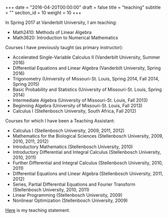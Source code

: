 +++
date = "2016-04-20T00:00:00"
draft = false
title = "teaching"
subtitle = ""
section_id = 10
weight = 10
+++

In Spring 2017 at Vanderbilt University, I am teaching:

- Math2410: Methods of Linear Algebra
- Math3620: Introduction to Numerical Mathematics

Courses I have previously taught (as primary instructor):

- Accelerated Single-Variable Calculus II (Vanderbilt University, Summer 2016)
- Differential Equations and Linear Algebra (Vanderbilt University, Spring 2016)
- Trigonometry (University of Missouri-St. Louis, Spring 2014, Fall 2014, Spring 2015)
- Basic Probability and Statistics (University of Missouri-St. Louis, Spring 2014)
- Intermediate Algebra (University of Missouri-St. Louis, Fall 2013)
- Beginning Algebra (University of Missouri-St. Louis, Fall 2013)
- Calculus I (Stellenbosch University, South Africa, Fall 2012)

Courses for which I have been a Teaching Assistant:

- Calculus I (Stellenbosch University, 2009, 2011, 2012)
- Mathematics for the Biological Sciences  (Stellenbosch University, 2009, 2010, 2011, 2012)
- Introductory Mathematics (Stellenbosch University, 2010)
- Introductory Differential and Integral Calculus (Stellenbosch University, 2010, 2011)
- Further Differential and Integral Calculus  (Stellenbosch University, 2010, 2011)
- Differential Equations and Linear Algebra  (Stellenbosch University, 2011, 2012)
- Series, Partial Differential Equations and Fourier Transform (Stellenbosch University, 2010, 2011)
- Linear Programming (Stellenbosch University, 2009)
- Nonlinear Optimization (Stellenbosch University, 2009)

[Here](/teaching_statement.pdf) is my teaching statement.
